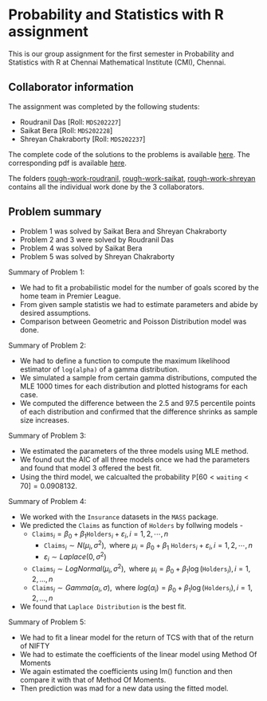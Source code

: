 # Probability and Statistics with R assignment

This is our group assignment for the first semester in Probability and Statistics with R at Chennai Mathematical Institute (CMI), Chennai.

## Collaborator information

The assignment was completed by the following students:  
- Roudranil Das [Roll: `MDS202227`]
- Saikat Bera [Roll: `MDS202228`]
- Shreyan Chakraborty [Roll: `MDS202237`]

The complete code of the solutions to the problems is available [here](https://github.com/Roudranil/probability-and-statistics-with-r-assignment/blob/main/code/assignment-2-code.Rmd). The corresponding pdf is available [here](https://github.com/Roudranil/probability-and-statistics-with-r-assignment/blob/main/report/assignment-2-code.pdf).

The folders [rough-work-roudranil](https://github.com/Roudranil/probability-and-statistics-with-r-assignment/tree/main/rough-work-roudranil), [rough-work-saikat](https://github.com/Roudranil/probability-and-statistics-with-r-assignment/tree/main/rough-work-saikat), [rough-work-shreyan](https://github.com/Roudranil/probability-and-statistics-with-r-assignment/tree/main/rough-work-shreyan) contains all the individual work done by the 3 collaborators.

## Problem summary

- Problem 1 was solved by Saikat Bera and Shreyan Chakraborty
- Problem 2 and 3 were solved by Roudranil Das
- Problem 4 was solved by Saikat Bera
- Problem 5 was solved by Shreyan Chakraborty

Summary of Problem 1:  
- We had to fit a probabilistic model for the number of goals scored by the home team in Premier League.
- From given sample statistis we had to estimate parameters and abide by desired assumptions.
- Comparison between Geometric and Poisson Distribution model was done.

Summary of Problem 2:
- We had to define a function to compute the maximum likelihood estimator of `log(alpha)` of a gamma distribution.
- We simulated a sample from certain gamma distributions, computed the MLE 1000 times for each distribution and plotted histograms for each case.
- We computed the difference between the 2.5 and 97.5 percentile points of each distribution and confirmed that the difference shrinks as sample size increases.

Summary of Problem 3:
- We estimated the parameters of the three models using MLE method.
- We found out the AIC of all three models once we had the parameters and found that model 3 offered the best fit.
- Using the third model, we calcualted the probability $\mathbb{P}[60<\texttt{waiting}<70] = 0.0908132$.

Summary of Problem 4:
- We worked with the `Insurance` datasets in the `MASS` package. 
- We predicted the `Claims` as function of `Holders` by follwing models -   
   * $\texttt{Claims}_i=\beta_0 + \beta_1\texttt{Holders}_i + \varepsilon_i, i=1,2,\cdots,n$
      - $\texttt{Claims}_i\sim N(\mu_i,\sigma^2), \text{ where } \mu_i =\beta_0 + \beta_1~\texttt{Holders}_i + \varepsilon_i, i=1,2,\cdots,n$
      - $\varepsilon_i\sim Laplace(0,\sigma^2)$
   * $\texttt{Claims}_i\sim LogNormal(\mu_i,\sigma^2),\text{ where } \mu_i=\beta_0 + \beta_1 \log(\texttt{Holders}_i), i=1,2,...,n$
   * $\texttt{Claims}_i\sim Gamma(\alpha_i,\sigma),\text{ where } log(\alpha_i)=\beta_0 + \beta_1 \log(\texttt{Holders}_i), i=1,2,...,n$
- We found that `Laplace Distribution` is the best fit.

Summary of Problem 5:  
- We had to fit a linear model for the return of TCS with that of the return of NIFTY
- We had to estimate the coefficients of the linear model using Method Of Moments
- We again estimated the coefficients using lm() function and then compare it with that of Method Of Moments.
- Then prediction was mad for a new data using the fitted model.
